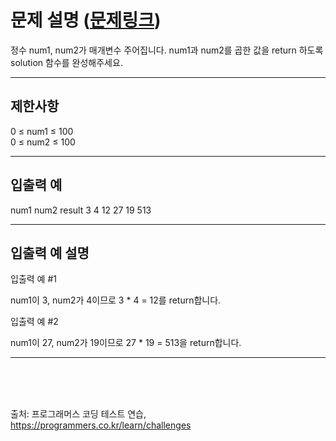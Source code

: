 # 문제 설명 ([문제링크](https://school.programmers.co.kr/learn/courses/30/lessons/120804))

정수 num1, num2가 매개변수 주어집니다. num1과 num2를 곱한 값을 return 하도록 solution 함수를 완성해주세요.

---

## 제한사항
0 ≤ num1 ≤ 100 <br/>
0 ≤ num2 ≤ 100 <br/>

--- 

## 입출력 예
num1	num2	result
3	4	12
27	19	513 <br/>

---

## 입출력 예 설명
입출력 예 #1 <br/>

num1이 3, num2가 4이므로 3 * 4 = 12를 return합니다.<br/>

입출력 예 #2 <br/>

num1이 27, num2가 19이므로 27 * 19 = 513을 return합니다.

---

<br/><br/><br/>

출처: 프로그래머스 코딩 테스트 연습, https://programmers.co.kr/learn/challenges